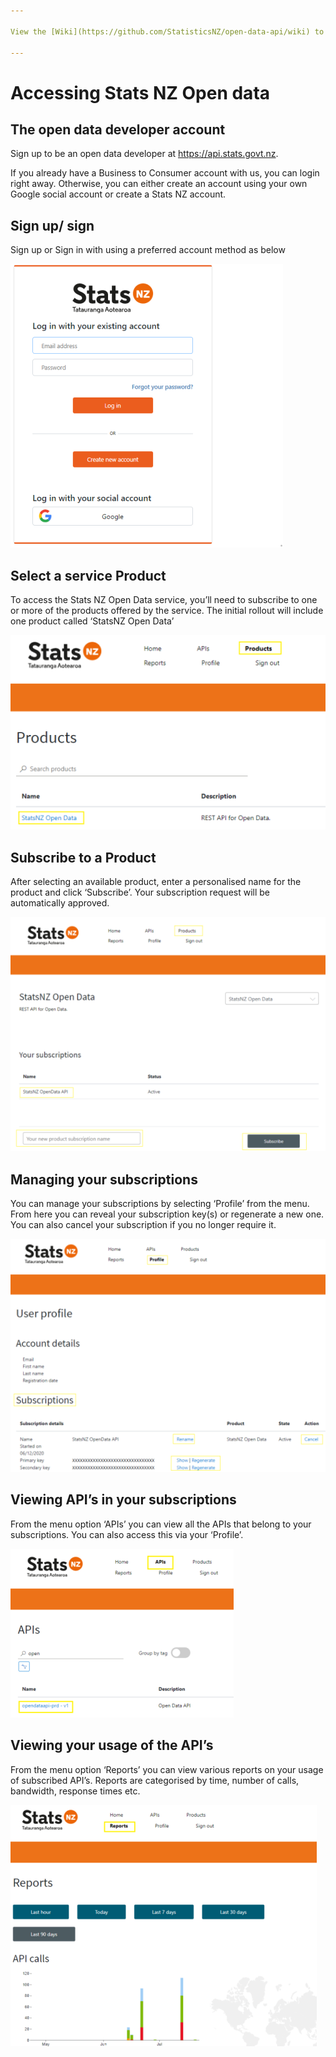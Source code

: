 ```yaml
---

View the [Wiki](https://github.com/StatisticsNZ/open-data-api/wiki) to understand how to use the Open Data service

---
```


# Accessing Stats NZ Open data

## The open data developer account

Sign up to be an open data developer at https://api.stats.govt.nz.

If you already have a Business to Consumer account with us, you can login right away.  Otherwise, you can either create an account using your own Google social account or create a Stats NZ account.

## Sign up/ sign

Sign up or Sign in with using a preferred account method as below

![image](./images/sign-in.png "Sign in")

## Select a service Product

To access the Stats NZ Open Data service, you’ll need to subscribe to one or more of the products offered by the service.  The initial rollout will include one product called ‘StatsNZ Open Data’

![image](./images/products.png "Products")

## Subscribe to a Product

After selecting an available product, enter a personalised name for the product and click ‘Subscribe’. Your subscription request will be automatically approved.  

![image](./images/subscribe-products.png "Subscribe")

## Managing your subscriptions

You can manage your subscriptions by selecting ‘Profile’ from the menu.  From here you can reveal your subscription key(s) or regenerate a new one.  You can also cancel your subscription if you no longer require it.

![image](./images/profile.png "Profile")

## Viewing API’s in your subscriptions

From the menu option ‘APIs’ you can view all the APIs that belong to your subscriptions.  You can also access this via your ‘Profile’.

![image](./images/apis.png "Profile")

## Viewing your usage of the API’s

From the menu option ‘Reports’ you can view various reports on your usage of subscribed API’s.  Reports are categorised by time, number of calls, bandwidth, response times etc.

![image](./images/reports.png "Profile")
